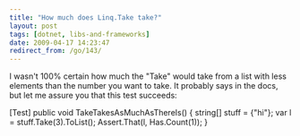 ```yaml
---
title: "How much does Linq.Take take?"
layout: post
tags: [dotnet, libs-and-frameworks]
date: 2009-04-17 14:23:47
redirect_from: /go/143/
---
```


I wasn't 100% certain how much the "Take" would take from a list with less elements than the number you want to take. It probably says in the docs, but let me assure you that this test succeeds:

<csharp>
[Test]
public void TakeTakesAsMuchAsThereIs()
{
  string[] stuff = {"hi"};
  var l = stuff.Take(3).ToList();
  Assert.That(l, Has.Count(1));
}
</csharp>